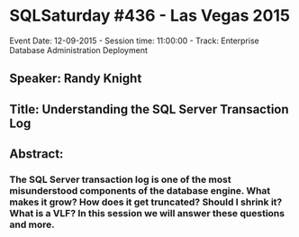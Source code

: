 # SQLSaturday #436 - Las Vegas 2015
Event Date: 12-09-2015 - Session time: 11:00:00 - Track: Enterprise Database Administration  Deployment
## Speaker: Randy Knight
## Title: Understanding the SQL Server Transaction Log
## Abstract:
### The SQL Server transaction log is one of the most misunderstood components of the database engine. What makes it grow? How does it get truncated? Should I shrink it? What is a VLF? In this session we will answer these questions and more.
